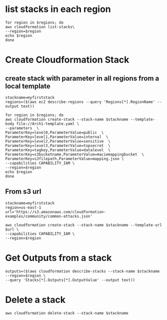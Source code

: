 # list stacks in each region
```
for region in $regions; do
aws cloudformation list-stacks\
--region=$region
echo $region
done

```


# Create Cloudformation Stack
## create stack with parameter in all regions from a local template
```
stackname=myfirststack
regions=($(aws ec2 describe-regions --query 'Regions[*].RegionName' --output text))
```
```
for region in $regions; do
aws cloudformation create-stack --stack-name $stackname --template-body file://Arch1-template.yaml \
--parameters  \
ParameterKey=level0,ParameterValue=public  \
ParameterKey=level1,ParameterValue=internal  \
ParameterKey=level2,ParameterValue=sensitive  \
ParameterKey=level3,ParameterValue=topsecret  \
ParameterKey=tagkey,ParameterValue=datalevel  \
ParameterKey=s3bucketname,ParameterValue=maciemappingbucket  \
ParameterKey=s3filepath,ParameterValue=mapping.json \
--capabilities CAPABILITY_IAM \
--region=$region
echo $region
done

```
## From s3 url
```
stackname=myfirststack
region=us-east-1
url='https://s3.amazonaws.com/cloudformation-examples/community/common-attacks.json'
```
```
aws cloudformation create-stack --stack-name $stackname --template-url $url \
--capabilities CAPABILITY_IAM \
--region=$region
```
# Get Outputs from a stack

```
outputs=($(aws cloudformation describe-stacks --stack-name $stackname --region=$region \
--query 'Stacks[*].Outputs[*].OutputValue' --output text))
```
# Delete a stack
```
aws cloudformation delete-stack --stack-name $stackname
```
